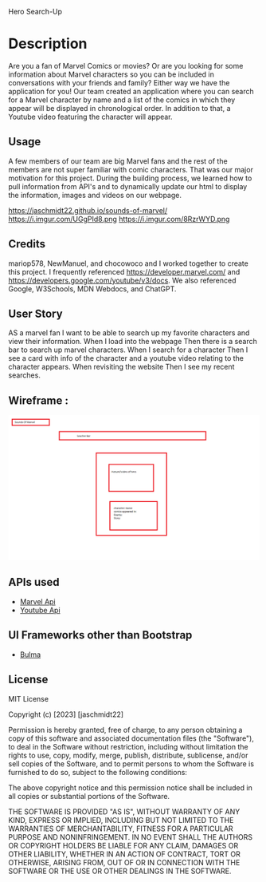 Hero Search-Up

# Description

Are you a fan of Marvel Comics or movies? Or are you looking for some information about Marvel characters so you can be included in conversations with your friends and family? Either way we have the application for you! Our team created an application where you can search for a Marvel character by name and a list of the comics in which they appear will be displayed in chronological order. In addition to that, a Youtube video featuring the character will appear.

## Usage

A few members of our team are big Marvel fans and the rest of the members are not super familiar with comic characters. That was our major motivation for this project. During the building process, we learned how to pull information from API's and to dynamically update our html to display the information, images and videos on our webpage.

https://jaschmidt22.github.io/sounds-of-marvel/
https://i.imgur.com/UGgPId8.png
https://i.imgur.com/8RzrWYD.png

## Credits

mariop578, NewManuel, and chocowoco and I worked together to create this project. I frequently referenced https://developer.marvel.com/ and https://developers.google.com/youtube/v3/docs. We also referenced Google, W3Schools, MDN Webdocs, and ChatGPT.

## User Story

AS a marvel fan I want to be able to search up my favorite characters and view their information.
When I load into the webpage Then there is a search bar to search up marvel characters.
When I search for a character Then I see a card with info of the character and a youtube video relating to the character appears.
When revisiting the website Then I see my recent searches.

## Wireframe :

![Example Image](/assets/wireframe.png)

## APIs used

- [Marvel Api](https://developer.marvel.com/)
- [Youtube Api](https://developers.google.com/youtube/v3)

## UI Frameworks other than Bootstrap

- [Bulma](https://bulma.io/)

## License

MIT License

Copyright (c) [2023] [jaschmidt22]

Permission is hereby granted, free of charge, to any person obtaining a copy
of this software and associated documentation files (the "Software"), to deal
in the Software without restriction, including without limitation the rights
to use, copy, modify, merge, publish, distribute, sublicense, and/or sell
copies of the Software, and to permit persons to whom the Software is
furnished to do so, subject to the following conditions:

The above copyright notice and this permission notice shall be included in all
copies or substantial portions of the Software.

THE SOFTWARE IS PROVIDED "AS IS", WITHOUT WARRANTY OF ANY KIND, EXPRESS OR
IMPLIED, INCLUDING BUT NOT LIMITED TO THE WARRANTIES OF MERCHANTABILITY,
FITNESS FOR A PARTICULAR PURPOSE AND NONINFRINGEMENT. IN NO EVENT SHALL THE
AUTHORS OR COPYRIGHT HOLDERS BE LIABLE FOR ANY CLAIM, DAMAGES OR OTHER
LIABILITY, WHETHER IN AN ACTION OF CONTRACT, TORT OR OTHERWISE, ARISING FROM,
OUT OF OR IN CONNECTION WITH THE SOFTWARE OR THE USE OR OTHER DEALINGS IN THE
SOFTWARE.

